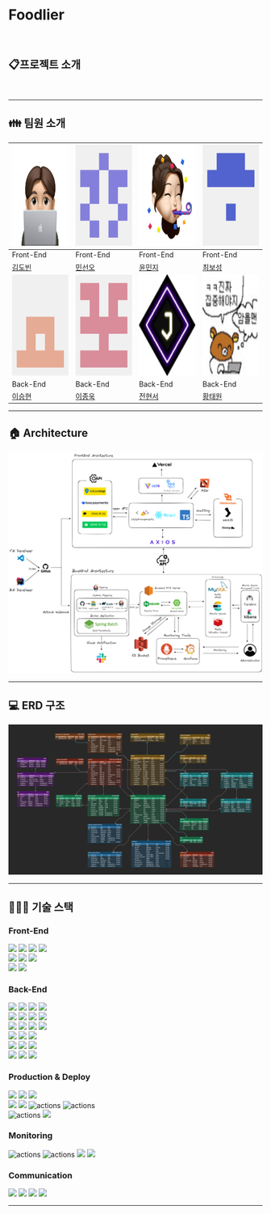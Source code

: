 # Foodlier

<br/>

## 📋프로젝트 소개
<br>

---

## 👪 팀원 소개

| <img src = https://github.com/thwang26/zb-foodlier-image/blob/main/db.png width="200" height="200"> | <img src = https://github.com/thwang26/zb-foodlier-image/blob/main/so.png width="200" height="200"> | <img src = https://github.com/thwang26/zb-foodlier-image/blob/main/mj.png width="200" height="200"> | <img src = https://github.com/thwang26/zb-foodlier-image/blob/main/bs.png width="200" height="200">|  
|--|--|--|--|  
|Front-End|Front-End|Front-End|Front-End|
|[김도빈](https://github.com/d-bCODING)|[민선오](https://github.com/seonohmin)|[윤민지](https://github.com/minpaper-dev)|[최보성](https://github.com/big-choi)|
| <img src = https://github.com/thwang26/zb-foodlier-image/blob/main/sh.png width="200" height="200"> | <img src = https://github.com/thwang26/zb-foodlier-image/blob/main/jw.png width="200" height="200"> | <img src = https://github.com/thwang26/zb-foodlier-image/blob/main/hs.png width="200" height="200"> | <img src = https://github.com/thwang26/zb-foodlier-image/blob/main/tw.png width="200" height="200">|  
|Back-End|Back-End|Back-End|Back-End|
|[이승현](https://github.com/SeungHyunLee054)|[이종욱](https://github.com/gomljo)|[전현서](https://github.com/J-HyeonSeo)|[황태원](https://github.com/thwang26)|

---

## 🏠 Architecture
![Architecture](https://raw.githubusercontent.com/thwang26/zb-foodlier-image/main/architecture.png)

---

## 💻 ERD 구조
![ERD](https://github.com/thwang26/zb-foodlier-image/blob/main/zb-foodlier.png)

---

## 🧑🏻‍🔧 기술 스택
### Front-End
<img src="https://img.shields.io/badge/React Query-61DAFB?&logo=react&logoColor=white"> <img src="https://img.shields.io/badge/typescript-3178C6?&logo=typescript&logoColor=white"> <img src="https://img.shields.io/badge/Msw-646CFF?&logo=Msw&logoColor=white"> <img src="https://img.shields.io/badge/Axios-ff3399?&logo=Axios&logoColor=white">
<br>
<img src="https://img.shields.io/badge/Naver-03C75A?&logo=naver&logoColor=white"> <img src="https://img.shields.io/badge/Kakao-FFCD00?&logo=kakao&logoColor=black"> <img src="https://img.shields.io/badge/Toss-0064FF">
<br>
<img src="https://img.shields.io/badge/VITE-646CFF?&logo=vite&logoColor=white"> <img src="https://img.shields.io/badge/styled-components-DB7093?&logo=styledcomponents&logoColor=white"> 

### Back-End
<img src="https://img.shields.io/badge/java-007396?&logo=java&logoColor=white"> <img src="https://img.shields.io/badge/Spring boot-6DB33F?&logo=Spring boot&logoColor=white"> <img src="https://img.shields.io/badge/Spring JPA-6DB33F?&logo=Spring JPA&logoColor=white"> <img src="https://img.shields.io/badge/gradle-02303A?&logo=gradle&logoColor=white">
<br>
<img src="https://img.shields.io/badge/Spring Security-6DB33F?&logo=Spring Security&logoColor=white"> <img src="https://img.shields.io/badge/Spring Batch-6DB33F"> <img src="https://img.shields.io/badge/Json web tokens-000000?&logo=Json web tokens&logoColor=white"> <img src="https://img.shields.io/badge/OAUTH2-EC1C24?&logo=Authy&logoColor=white">
<br>
<img src="https://img.shields.io/badge/MySQL-4479A1?&logo=MySQL&logoColor=white"> <img src="https://img.shields.io/badge/Redis-DC382D?&logo=redis&logoColor=white"> <img src="https://img.shields.io/badge/Query Dsl-2599ED?&logo=querydsl&logoColor=white"> <img src="https://img.shields.io/badge/Elasticsearch-005571?&logo=elasticsearch&logoColor=white">
<br>
<img src="https://img.shields.io/badge/SMTP-CC0000?&logo=Gmail&logoColor=white"> <img src="https://img.shields.io/badge/Junit-25A162?&logo=AssertJ&logoColor=white"> <img src="https://img.shields.io/badge/Mockito-008D62?&logo=Mockito&logoColor=white">
<br>
<img src="https://img.shields.io/badge/IntelliJ IDEA-000000?&logo=intellijidea&logoColor=white"> <img src="https://img.shields.io/badge/postman-FF6C37?&logo=postman&logoColor=white"> <img src="https://img.shields.io/badge/swagger-85EA2D?&logo=swagger&logoColor=white"> 
<br>
<img src="https://img.shields.io/badge/WebSocket-FF6C37"> <img src="https://img.shields.io/badge/stomp-000000"> <img src="https://img.shields.io/badge/sockjs-000000"> 
<br>
### Production & Deploy
<img src="https://img.shields.io/badge/Amazon EC2-FF9900?&logo=amazonec2&logoColor=white"> <img src="https://img.shields.io/badge/Amazon RDS-527FFF?&logo=amazonrds&logoColor=white"> <img src="https://img.shields.io/badge/Amazon S3-569A31?&logo=amazons3&logoColor=white">
<br>
<img src="https://img.shields.io/badge/github-181717?&logo=github&logoColor=white"> <img src="https://img.shields.io/badge/git-F05032?&logo=git&logoColor=white"> <img src="https://img.shields.io/badge/Jenkins-2088FF?&logo=Jenkins&logoColor=white" alt="actions"> <img src="https://img.shields.io/badge/Vercel-181717?&logo=Vercel&logoColor=white" alt="actions">
<br>
<img src="https://img.shields.io/badge/NGINX-009639?&logo=nginx&logoColor=white" alt="actions"> <img src="https://img.shields.io/badge/Github Webhook-0866FF">
  
### Monitoring
<img src="https://img.shields.io/badge/Prometheus-E6522C?&logo=prometheus&logoColor=white" alt="actions"> <img src="https://img.shields.io/badge/Grafana-F46800?&logo=grafana&logoColor=white" alt="actions"> <img src="https://img.shields.io/badge/Kibana-005571?&logo=kibana&logoColor=white"> <img src="https://img.shields.io/badge/Cerebro-000000">

### Communication
<img src="https://img.shields.io/badge/slack-4A154B?&logo=slack&logoColor=white"> <img src="https://img.shields.io/badge/notion-000000?&logo=notion&logoColor=white"> <img src="https://img.shields.io/badge/Github-181717?&logo=github&logoColor=white"> <img src="https://img.shields.io/badge/Gather-0058CC">

---
